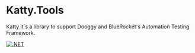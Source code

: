 # Katty.Tools
Katty it´s a library to support Dooggy and BlueRocket's Automation Testing Framework.

[![.NET](https://github.com/AlexandreBartie/Katty.Tools/actions/workflows/dotnet.yml/badge.svg)](https://github.com/AlexandreBartie/Katty.Tools/actions/workflows/dotnet.yml)
